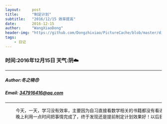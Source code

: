 ```yaml
---
layout:     post
title:      "制定计划"
subtitle:   "2016/12/15 效率提高"
date:       2016-12-15
author:     "WangXiaoDong"
header-img: "https://github.com/Dongzhixiao/PictureCache/blob/master/diaryPic/20161215.jpg?raw=true"
tags:
    - 日记
---
```


### 时间:2016年12月15日 天气:阴:cloud:
-----
#####   Author:冬之晓:angry:
#####   Email: 347916416@qq.com
----------

<pre>
    今天，一天，学习没有效率，主要因为自习直接看数学相关的书籍都没有看进去，然后晚上就制定了一个to do list 在小米便签里面，
    晚上利用一点时间把事情完成了，终于发现还是提前制定计划效果好！以后我要多多这样做事情。
</pre>
